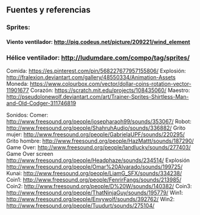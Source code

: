 ## Fuentes y referencias



### Sprites:

#### Viento ventilador: http://piq.codeus.net/picture/209221/wind_element
### Hélice ventilador: http://ludumdare.com/compo/tag/sprites/
Comida: 		   https://es.pinterest.com/pin/568227677957155806/
Explosión:		   http://fralexion.deviantart.com/gallery/48550334/Animation-Assets
Moneda:			   https://www.colourbox.com/vector/dollar-coins-rotation-vector-11901677
Corazón:		   https://scratch.mit.edu/projects/108435060/
Maestro:		   http://pseudolonewolf.deviantart.com/art/Trainer-Sprites-Shirtless-Man-and-Old-Codger-311746819


Sonidos:
	Comer:			   http://www.freesound.org/people/josepharaoh99/sounds/353067/
	Robot:			   http://www.freesound.org/people/ShahruhAudio/sounds/336882/
	Grito mujer:	   http://www.freesound.org/people/GabrielaUPF/sounds/220295/
	Grito hombre:	   http://www.freesound.org/people/HazMattt/sounds/187290/
	Game Over:		   http://www.freesound.org/people/landlucky/sounds/277403/
	Game Over screen   http://www.freesound.org/people/Headphaze/sounds/234514/
	Explosión 		   http://www.freesound.org/people/Omar%20Alvarado/sounds/199725/
	Kunai:			   http://www.freesound.org/people/LiamG_SFX/sounds/334238/
	Coin1:			   http://www.freesound.org/people/FenrirFangs/sounds/213985/
	Coin2:			   http://www.freesound.org/people/D%20W/sounds/140382/
	Coin3:			   http://www.freesound.org/people/ThatNinjaGuy/sounds/195779/
	Win1:   		   http://www.freesound.org/people/Envywolf/sounds/392762/
Win2: http://www.freesound.org/people/Tuudurt/sounds/275104/
